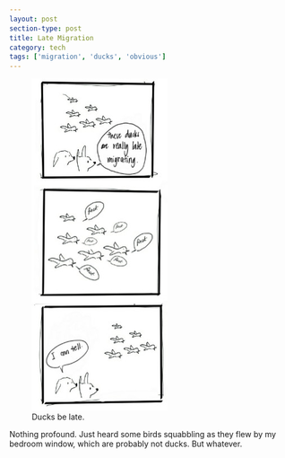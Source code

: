 ```yaml
---
layout: post
section-type: post
title: Late Migration
category: tech
tags: ['migration', 'ducks', 'obvious']
---
```


<figure>
	<img src="/img/2019-02-13/migration.jpg">
	<figcaption>Ducks be late.</figcaption>
</figure>

Nothing profound. Just heard some birds squabbling as they flew by my bedroom window, which are probably not ducks. But whatever.

